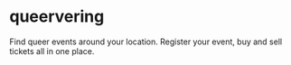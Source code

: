 # queervering
Find queer events around your location. Register your event, buy and sell tickets all in one place. 
